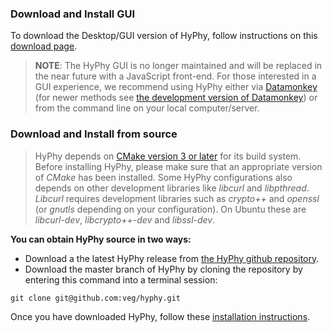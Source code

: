 ### Download and Install GUI

To download the Desktop/GUI version of HyPhy, follow instructions on this [download page](http://hyphy.org/w/index.php/Download). 

> **NOTE**: The HyPhy GUI is no longer maintained and will be replaced in the near future with a JavaScript front-end. For those interested in a GUI experience, we recommend using HyPhy either via [Datamonkey](http://datamonkey.org) (for newer methods see [the development version of Datamonkey](http://test.datamonkey.org)) or from the command line on your local computer/server. 

<!--
NOTE: Current release has no installers, commenting out until installers exist. This way we don't have users installing old versions which will conflict w/ tutorials.
Alternatively, you may download an installer for the final prebuilt release of HyPhy (version 2.3.3, as of 9/13/17) for your specific operating system using the appropriate link:

* [Mac OSX](https://github.com/veg/hyphy/releases/tag/2.3.3)
* [Windows XP or later](https://github.com/veg/hyphy/releases/tag/2.3.3)
-->

### Download and Install from source

> HyPhy depends on [CMake version 3 or later](https://cmake.org/) for its build system. Before installing HyPhy, please make sure that an appropriate version of *CMake* has been installed. Some HyPhy configurations also depends on other development libraries like *libcurl* and  *libpthread*. *Libcurl* requires development libraries such as  *crypto++* and  *openssl* (or  *gnutls* depending on your configuration). On Ubuntu these are  *libcurl-dev*,  *libcrypto++-dev* and  *libssl-dev*.


**You can obtain HyPhy source in two ways:**

* Download a the latest HyPhy release from [the HyPhy github repository](https://github.com/veg/hyphy/releases).
* Download the master branch of HyPhy by cloning the repository by entering this command into a terminal session:

```
git clone git@github.com:veg/hyphy.git
```

Once you have downloaded HyPhy, follow these [installation instructions](./installation.md).


<!--
### Development version

> **Caution**: For advanced users only.

The most recent (not necessarily stable, but containing the latest features) versions of HyPhy can be obtained by checking out the current (working) development branch, by entering this command into a terminal session before proceeding with the install process

		git branch
		#select the branch that has the x.x.x-dev name 
		git checkout x.x.x-dev
        
 -->   

